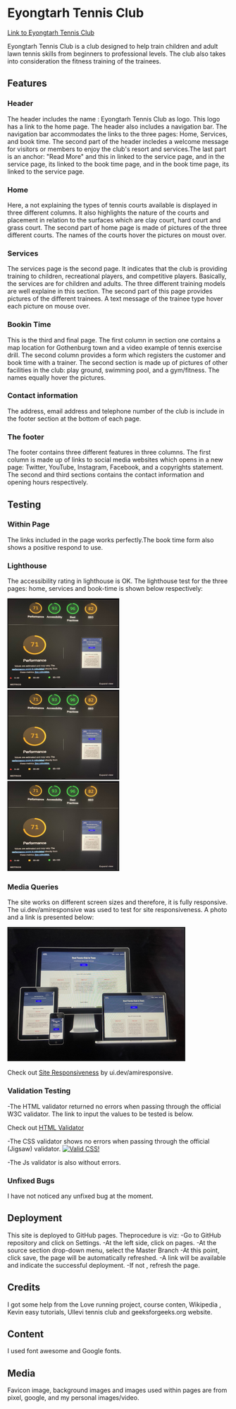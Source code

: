 
# Eyongtarh Tennis Club

[Link to Eyongtarh Tennis Club](https://eyongtarh.github.io/Eyongtarh-Tennis-Club/)

Eyongtarh Tennis Club is a club designed to help train children and adult lawn tennis skills from beginners to professional levels. The club also takes into consideration the fitness training of the trainees.

## Features

### Header

The header includes the name : Eyongtarh Tennis Club as logo. This logo has a link to the home page. The header also includes a navigation bar. The navigation bar accommodates the links to the three pages: Home, Services, and book time. The second part of the header incledes a welcome message for visitors or members to enjoy the club's resort and services.The last part is an anchor: "Read More" and this in linked to the service page, and in the service page, its linked to the book time page, and in the book time page, its linked to the service page. 

### Home 

Here, a not explaining the types of tennis courts available is displayed in three different columns.
It also highlights the nature of the courts and placement in relation to the surfaces which are clay court,
hard court and grass court. The second part of home page is made of pictures of the three different courts. The names of the courts hover the pictures on moust over.

### Services

The services page is the second page. It indicates that the club is providing training to children, 
recreational players, and competitive players. Basically, the services are for children and adults. The three different training models are well explaine in this section. The second part of this page provides pictures of the different trainees. A text message of the trainee type hover each picture on mouse over.

### Bookin Time

This is the third and final page. The first column in section one contains a map location for Gothenburg town and a video example of tennis exercise drill. The second column provides a form which registers the customer and book time with a trainer. The second section is made up of pictures of other facilities in the club: play ground, swimming pool, and a gym/fitness. The names equally hover the pictures.


### Contact information
The address, email address and telephone number of the club is include in the footer section at the bottom of each page.

### The footer

The footer contains three different features in three columns. The first column is made up of links to social media websites which opens in a new page: Twitter, YouTube, Instagram, Facebook, and a copyrights statement. The second and third sections contains the contact information and opening hours respectively.

## Testing

### Within Page

The links included in the page works perfectly.The book time form also shows a positive respond to use. 

### Lighthouse

The accessibility rating in lighthouse is OK. The lighthouse test for the three pages: home, services and book-time is shown below respectively:

<a>
<img src="assets/images/hom.jpeg" alt="" width="250" height="200" border="2">
<img src="assets/images/hom.jpeg" alt="" width="250" height="200" border="2">
<img src="assets/images/hom.jpeg" alt="" width="250" height="200" border="2">
</a>

### Media Queries 

The site works on different screen sizes and therefore, it is fully responsive. The ui.dev/amiresponsive was used to test for site responsiveness. A photo and a link is presented below:

<a>
<img src="assets/images/resp.jpeg" alt="" width="400" height="300" border="2">
</a>

Check out <a href="https://ui.dev/amiresponsive?url=https://eyongtarh.github.io/Eyongtarh-Tennis-Club/" target="_blank">Site Responsiveness</a> by ui.dev/amiresponsive.

### Validation Testing

-The HTML validator returned no errors when passing through the official W3C validator. The link to input the values to be tested is below.

Check out <a href="https://validator.w3.org/detailed.html" target="_blank">HTML Validator</a>

-The CSS validator shows no errors when passing through the official (Jigsaw) validator.
<a href="http://jigsaw.w3.org/css-validator/check/referer">
    <img style="border:0;width:88px;height:31px"
        src="http://jigsaw.w3.org/css-validator/images/vcss-blue"
        alt="Valid CSS!" />
    </a>

-The Js validator is also without errors.

### Unfixed Bugs

I have not noticed any unfixed bug at the moment.

## Deployment

This site is deployed to GitHub pages. Theprocedure is viz:
-Go to GitHub repository and click on Settings.
-At the left side, click on pages.
-At the source section drop-down menu, select the Master Branch
-At this point, click save, the page will be automatically refreshed.
-A link will be available and indicate the successful deployment.
-If not , refresh the page.

## Credits

I got some help from the Love running project, course conten, Wikipedia , Kevin easy tutorials, Ullevi tennis club and geeksforgeeks.org website.

## Content

I used font awesome and Google fonts.

## Media

Favicon image, background images and images used within pages are from 
pixel, google, and my personal images/video.